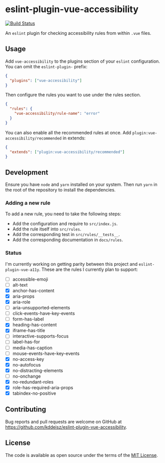 # eslint-plugin-vue-accessibility

[![Build Status](https://github.com/kddeisz/eslint-plugin-vue-accessibility/workflows/Main/badge.svg)](https://github.com/kddeisz/eslint-plugin-vue-accessibility/actions)

An `eslint` plugin for checking accessibility rules from within `.vue` files.

## Usage

Add `vue-accessibility` to the plugins section of your `eslint` configuration. You can omit the `eslint-plugin-` prefix:

```json
{
  "plugins": ["vue-accessibility"]
}
```

Then configure the rules you want to use under the rules section.

```json
{
  "rules": {
    "vue-accessibility/rule-name": "error"
  }
}
```

You can also enable all the recommended rules at once. Add `plugin:vue-accessibility/recommended` in extends:

```json
{
  "extends": ["plugin:vue-accessibility/recommended"]
}
```

## Development

Ensure you have `node` and `yarn` installed on your system. Then run `yarn` in the root of the repository to install the dependencies.

### Adding a new rule

To add a new rule, you need to take the following steps:

- Add the configuration and require to `src/index.js`.
- Add the rule itself into `src/rules`.
- Add the corresponding test in `src/rules/__tests__`.
- Add the corresponding documentation in `docs/rules`.

### Status

I'm currently working on getting parity between this project and `eslint-plugin-vue-a11y`. These are the rules I currently plan to support:

- [ ] accessible-emoji
- [ ] alt-text
- [x] anchor-has-content
- [x] aria-props
- [x] aria-role
- [ ] aria-unsupported-elements
- [ ] click-events-have-key-events
- [ ] form-has-label
- [x] heading-has-content
- [x] iframe-has-title
- [ ] interactive-supports-focus
- [ ] label-has-for
- [ ] media-has-caption
- [ ] mouse-events-have-key-events
- [x] no-access-key
- [x] no-autofocus
- [x] no-distracting-elements
- [ ] no-onchange
- [x] no-redundant-roles
- [x] role-has-required-aria-props
- [x] tabindex-no-positive

## Contributing

Bug reports and pull requests are welcome on GitHub at https://github.com/kddeisz/eslint-plugin-vue-accessibility.

## License

The code is available as open source under the terms of the [MIT License](https://opensource.org/licenses/MIT).
